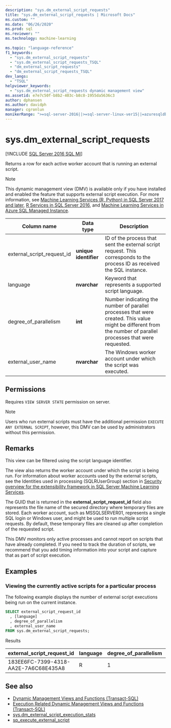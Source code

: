 ```yaml
---
description: "sys.dm_external_script_requests"
title: "sys.dm_external_script_requests | Microsoft Docs"
ms.custom: ""
ms.date: "06/26/2020"
ms.prod: sql
ms.reviewer: ""
ms.technology: machine-learning
  
ms.topic: "language-reference"
f1_keywords: 
  - "sys.dm_external_script_requests"
  - "sys.dm_external_script_requests_TSQL"
  - "dm_external_script_requests"
  - "dm_external_script_requests_TSQL"
dev_langs: 
  - "TSQL"
helpviewer_keywords: 
  - "sys.dm_external_script_requests dynamic management view"
ms.assetid: e7e7c50f-b8b2-403c-b8c8-1955da5636c3
author: dphansen
ms.author: davidph
manager: cgronlun
monikerRange: ">=sql-server-2016||>=sql-server-linux-ver15||=azuresqldb-mi-current"
---
```

# sys.dm_external_script_requests
[!INCLUDE [SQL Server 2016 SQL MI](../../includes/applies-to-version/sqlserver2016-asdbmi.md)]

Returns a row for each active worker account that is running an external script.
  
> [!NOTE]
> This dynamic management view (DMV) is available only if you have installed and enabled the feature that supports external script execution. For more information, see [Machine Learning Services (R, Python) in SQL Server 2017 and later](../../machine-learning/sql-server-machine-learning-services.md), [R Services in SQL Server 2016](../../machine-learning/r/sql-server-r-services.md), and [Machine Learning Services in Azure SQL Managed Instance](/azure/azure-sql/managed-instance/machine-learning-services-overview).  
  
|Column name|Data type|Description|  
|-----------------|---------------|-----------------|  
|external_script_request_id|**unique identifier**|ID of the process that sent the external script request. This corresponds to the process ID as received the SQL instance.|  
|language|**nvarchar**|Keyword that represents a supported script language. |  
|degree_of_parallelism|**int**|Number indicating the number of parallel processes that were created. This value might be different from the number of parallel processes that were requested.|  
|external_user_name|**nvarchar**|The Windows worker account under which the script was executed.|  
  
## Permissions

 Requires `VIEW SERVER STATE` permission on server.  
  
> [!NOTE]
> Users who run external scripts must have the additional permission `EXECUTE ANY EXTERNAL SCRIPT`, however, this DMV can be used by administrators without this permission. 
  
## Remarks  

This view can be filtered using the script language identifier.

The view also returns the worker account under which the script is being run. For information about worker accounts used by the external scripts, see the Identities used in processing (SQLRUserGroup) section in [Security overview for the extensibility framework in SQL Server Machine Learning Services](../../machine-learning/concepts/security.md#sqlrusergroup).

The GUID that is returned in the **external_script_request_id** field also represents the file name of the secured directory where temporary files are stored. Each worker account, such as MSSQLSERVER01, represents a single SQL login or Windows user, and might be used to run multiple script requests. By default, these temporary files are cleaned up after completion of the requested script.

This DMV monitors only active processes and cannot report on scripts that have already completed. If you need to track the duration of scripts, we recommend that you add timing information into your script and capture that as part of script execution.

## Examples  
  
### Viewing the currently active scripts for a particular process

 The following example displays the number of external script executions being run on the current instance.  
  
```sql
SELECT external_script_request_id
  , [language]
  , degree_of_parallelism
  , external_user_name
FROM sys.dm_external_script_requests;
```  

Results  

external_script_request_id  |language  |degree_of_parallelism  |external_user_name  
---------|---------|---------|---------
183EE6FC-7399-4318-AA2E-7A6C68E435A8     |     R    |      1   |  MSSQLSERVER01

## See also

+ [Dynamic Management Views and Functions &#40;Transact-SQL&#41;](~/relational-databases/system-dynamic-management-views/system-dynamic-management-views.md)
+ [Execution Related Dynamic Management Views and Functions &#40;Transact-SQL&#41;](../../relational-databases/system-dynamic-management-views/execution-related-dynamic-management-views-and-functions-transact-sql.md)  
+ [sys.dm_external_script_execution_stats](../../relational-databases/system-dynamic-management-views/sys-dm-external-script-execution-stats.md)
+ [sp_execute_external_script](../../relational-databases/system-stored-procedures/sp-execute-external-script-transact-sql.md)  
